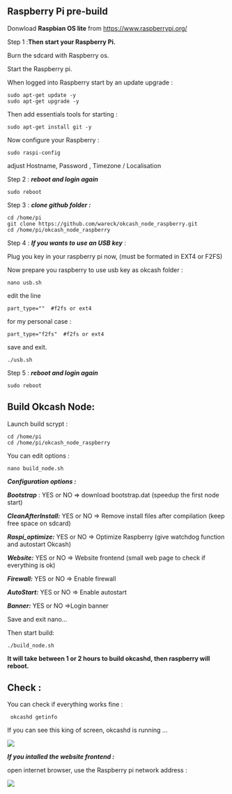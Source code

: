 ## Raspberry Pi pre-build ##

Donwload **Raspbian OS lite** from https://www.raspberrypi.org/

Step 1 :**Then start your Raspberry Pi.**

Burn the sdcard with Raspberry os.

Start the Raspberry pi.

When logged into Raspberry start by an update upgrade :

    sudo apt-get update -y
    sudo apt-get upgrade -y
  
Then add essentials tools for starting :

    sudo apt-get install git -y
 
 Now configure your Raspberry :

    sudo raspi-config

adjust Hostname, Password , Timezone / Localisation 

Step 2 : ***reboot and login again***

    sudo reboot

Step 3 : ***clone github folder :***

	cd /home/pi
	git clone https://github.com/wareck/okcash_node_raspberry.git 
	cd /home/pi/okcash_node_raspberry

Step 4 : ***If you wants to use an USB key*** :

Plug you key in your raspberry pi now, (must be formated in EXT4 or F2FS)

Now prepare you raspberry to use usb key as okcash folder :

    
    nano usb.sh
    
edit the line 

	part_type=""  #f2fs or ext4
for my personal case : 

	part_type="f2fs"  #f2fs or ext4

save and exit.

	./usb.sh
				
Step 5 : ***reboot and login again***

    sudo reboot


## Build Okcash Node:
Launch build scrypt :

	cd /home/pi
	cd /home/pi/okcash_node_raspberry

You can edit options :

    nano build_node.sh
    

***Configuration options :***

***Bootstrap*** : YES or NO => download bootstrap.dat (speedup the first node start)

***CleanAfterInstall:*** YES or NO  => Remove install files after compilation (keep free space on sdcard)

***Raspi_optimize:*** YES or NO => Optimize Raspberry (give watchdog function and autostart Okcash)

***Website:*** YES or NO => Website frontend (small web page to check if everything is ok)

***Firewall:*** YES or NO => Enable firewall

***AutoStart:*** YES or NO => Enable autostart

***Banner:*** YES or NO =>Login banner

Save and exit nano...

Then start build:

    ./build_node.sh
	
**It will take between 1 or 2 hours to build okcashd, then raspberry will reboot.**

## Check :

You can check if everything works fine :

     okcashd getinfo

If you can see this king of screen, okcashd is running ...

![](https://raw.githubusercontent.com/wareck/okcash_node_raspberry/master/docs/images/getinfo.png)

***If you intalled the website frontend :***

open internet browser, use the Raspberry pi network address :

![](https://raw.githubusercontent.com/wareck/okcash_node_raspberry/master/docs/images/webgui.png)
